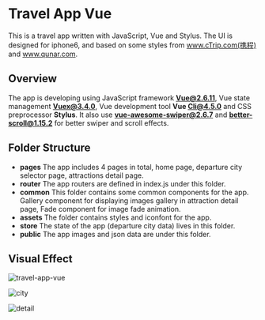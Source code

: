 # Travel App Vue

This is a travel app written with JavaScript, Vue and Stylus. The UI is designed for iphone6, and based on some styles from www.cTrip.com(携程) and www.qunar.com.

## Overview
The app is developing using JavaScript framework **Vue@2.6.11**, Vue state management **Vuex@3.4.0**,  Vue development tool **Vue Cli@4.5.0** and CSS preprocessor **Stylus**. It also use **vue-awesome-swiper@2.6.7** and **better-scroll@1.15.2** for better swiper and scroll effects.

## Folder Structure
- **pages** The app includes 4 pages in total, home page, departure city selector page, attractions detail page.
- **router** The app routers are defined in index.js under this folder.
- **common** This folder contains some common components for the app. Gallery component for displaying images gallery in attraction detail page, Fade component for image fade animation.
- **assets** The folder contains styles and iconfont for the app.
- **store**  The state of the app (departure city data) lives in this folder.
- **public** The app images and json data are under this folder.

## Visual Effect

![travel-app-vue](https://user-images.githubusercontent.com/20355911/144328015-c672f325-7cab-4db1-8944-a975088eddb8.png)

![city](https://user-images.githubusercontent.com/20355911/144328348-0d95be2d-8dd4-4cc0-839e-d1d6758be00c.png)

![detail](https://user-images.githubusercontent.com/20355911/144328362-1ad53e10-a0a0-4707-9bc3-693b2d371cab.png)










